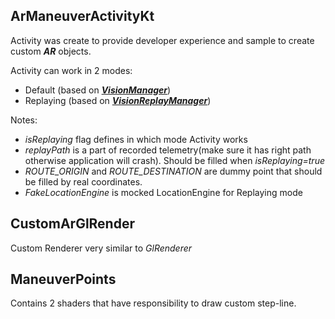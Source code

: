 ## ArManeuverActivityKt

Activity was create to provide developer experience and sample to create custom ***AR*** objects. 

Activity can work in 2 modes:
- Default (based on [***VisionManager***](https://docs.mapbox.com/android/api/vision/vision/0.4.0/com/mapbox/vision/VisionManager.html))
- Replaying (based on
  [***VisionReplayManager***](https://docs.mapbox.com/android/api/vision/vision/0.4.0/com/mapbox/vision/VisionReplayManager.html))
  
Notes:
- *isReplaying* flag defines in which mode Activity works
- *replayPath* is a part of recorded telemetry(make sure it has right path otherwise application will crash). Should be
  filled when *isReplaying=true*
- *ROUTE_ORIGIN* and *ROUTE_DESTINATION* are dummy point that should be filled by real coordinates.
- *FakeLocationEngine* is mocked LocationEngine for Replaying mode
  
## CustomArGlRender

Custom Renderer very similar to *GlRenderer* 

## ManeuverPoints

Contains 2 shaders that have responsibility to draw custom step-line.